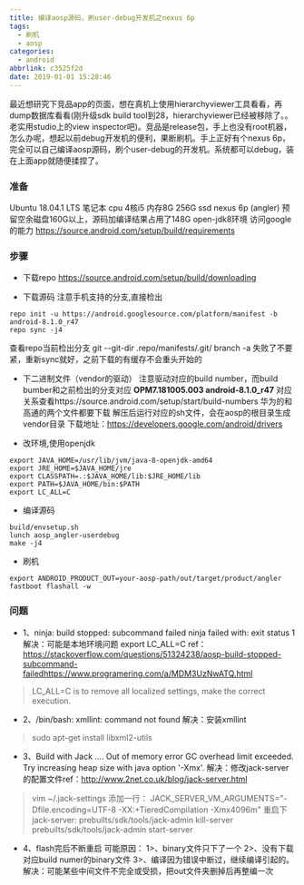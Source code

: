 ```yaml
---
title: 编译aosp源码，刷user-debug开发机之nexus 6p
tags:
  - 刷机
  - aosp
categories:
  - android
abbrlink: c3525f2d
date: 2019-01-01 15:28:46
---
```


最近想研究下竞品app的页面，想在真机上使用hierarchyviewer工具看看，再dump数据库看看(刚升级sdk build tool到28，hierarchyviewer已经被移除了。。老实用studio上的view inspector吧)。竞品是release包，手上也没有root机器，怎么办呢，想起以前debug开发机的便利，果断刷机。手上正好有个nexus 6p，完全可以自己编译aosp源码，刷个user-debug的开发机。系统都可以debug，装在上面app就随便揉捏了。
<!-- more -->
### 准备
Ubuntu 18.04.1 LTS 
笔记本 cpu 4核i5 内存8G 256G ssd 
nexus 6p (angler)
预留空余磁盘160G以上，源码加编译结果占用了148G 
open-jdk8环境 
访问google的能力
https://source.android.com/setup/build/requirements

### 步骤
- 下载repo
https://source.android.com/setup/build/downloading

- 下载源码
注意手机支持的分支,直接检出
```
repo init -u https://android.googlesource.com/platform/manifest -b android-8.1.0_r47
repo sync -j4
```
查看repo当前检出分支 git --git-dir .repo/manifests/.git/ branch -a
失败了不要紧，重新sync就好，之前下载的有缓存不会重头开始的

- 下二进制文件（vendor的驱动）
注意驱动对应的build number，而build bumber和之前检出的分支对应 **OPM7.181005.003	android-8.1.0_r47**
对应关系查看https://source.android.com/setup/start/build-numbers
华为的和高通的两个文件都要下载 解压后运行对应的sh文件，会在aosp的根目录生成vendor目录
下载地址：https://developers.google.com/android/drivers

- 改环境,使用openjdk
```
export JAVA_HOME=/usr/lib/jvm/java-8-openjdk-amd64 
export JRE_HOME=$JAVA_HOME/jre 
export CLASSPATH=.:$JAVA_HOME/lib:$JRE_HOME/lib 
export PATH=$JAVA_HOME/bin:$PATH 
export LC_ALL=C
```
- 编译源码
```
build/envsetup.sh 
lunch aosp_angler-userdebug 
make -j4
```

- 刷机 
```
export ANDROID_PRODUCT_OUT=your-aosp-path/out/target/product/angler 
fastboot flashall -w
```


### 问题
- 1、ninja: build stopped: subcommand failed ninja failed with: exit status 1 
解决：可能是本地环境问题 export LC_ALL=C 
ref：https://stackoverflow.com/questions/51324238/aosp-build-stopped-subcommand-failedhttps://www.programering.com/a/MDM3UzNwATQ.html 
> LC_ALL=C is to remove all localized settings, make the correct execution.

- 2、/bin/bash: xmllint: command not found 
解决：安装xmllint 
> sudo apt-get install libxml2-utils

- 3、Build with Jack .... Out of memory error GC overhead limit exceeded. Try increasing heap size with java option '-Xmx'. 
解决：修改jack-server的配置文件ref：http://www.2net.co.uk/blog/jack-server.html
> vim ~/.jack-settings 
添加一行：
> JACK_SERVER_VM_ARGUMENTS="-Dfile.encoding=UTF-8 -XX:+TieredCompilation -Xmx4096m" 
重启下jack-server:
> prebuilts/sdk/tools/jack-admin kill-server 
> prebuilts/sdk/tools/jack-admin start-server

- 4、flash完后不断重启 
可能原因：
1>、binary文件只下了一个 
2>、没有下载对应build numer的binary文件 
3>、编译因为错误中断过，继续编译引起的。
解决：可能某些中间文件不完全或受损，把out文件夹删掉后再整编一次